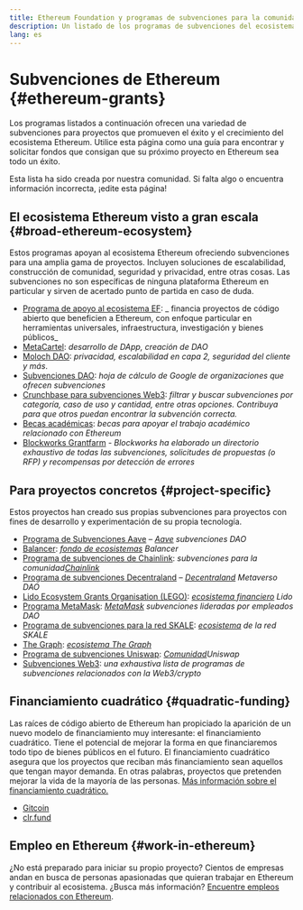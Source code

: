 ```yaml
---
title: Ethereum Foundation y programas de subvenciones para la comunidad
description: Un listado de los programas de subvenciones del ecosistema Ethereum.
lang: es
---
```


# Subvenciones de Ethereum \{#ethereum-grants}

Los programas listados a continuación ofrecen una variedad de subvenciones para proyectos que promueven el éxito y el crecimiento del ecosistema Ethereum. Utilice esta página como una guía para encontrar y solicitar fondos que consigan que su próximo proyecto en Ethereum sea todo un éxito.

Esta lista ha sido creada por nuestra comunidad. Si falta algo o encuentra información incorrecta, ¡edite esta página!

## El ecosistema Ethereum visto a gran escala \{#broad-ethereum-ecosystem}

Estos programas apoyan al ecosistema Ethereum ofreciendo subvenciones para una amplia gama de proyectos. Incluyen soluciones de escalabilidad, construcción de comunidad, seguridad y privacidad, entre otras cosas. Las subvenciones no son específicas de ninguna plataforma Ethereum en particular y sirven de acertado punto de partida en caso de duda.

- [Programa de apoyo al ecosistema EF](https://esp.ethereum.foundation): _ financia proyectos de código abierto que beneficien a Ethereum, con enfoque particular en herramientas universales, infraestructura, investigación y bienes públicos_
- [MetaCartel](https://www.metacartel.org/grants/): _desarrollo de DApp, creación de DAO_
- [Moloch DAO](https://www.molochdao.com/): _privacidad, escalabilidad en capa 2, seguridad del cliente y más_.
- [Subvenciones DAO](https://docs.google.com/spreadsheets/d/1XHc-p_MHNRdjacc8uOEjtPoWL86olP4GyxAJOFO0zxY/edit#gid=0): _hoja de cálculo de Google de organizaciones que ofrecen subvenciones_
- [Crunchbase para subvenciones Web3](https://www.cryptoneur.xyz/web3-grants): _filtrar y buscar subvenciones por categoría, caso de uso y cantidad, entre otras opciones. Contribuya para que otros puedan encontrar la subvención correcta._
- [Becas académicas](https://esp.ethereum.foundation/academic-grants): _becas para apoyar el trabajo académico relacionado con Ethereum_
- [Blockworks Grantfarm](https://blockworks.co/grants/programs) - _Blockworks ha elaborado un directorio exhaustivo de todas las subvenciones, solicitudes de propuestas (o RFP) y recompensas por detección de errores_

## Para proyectos concretos \{#project-specific}

Estos proyectos han creado sus propias subvenciones para proyectos con fines de desarrollo y experimentación de su propia tecnología.

- [Programa de Subvenciones Aave](https://aavegrants.org/) – _[Aave](https://aave.com/) subvenciones DAO_
- [Balancer](https://quark-ceres-740.notion.site/Balancer-Grants-938f1b979810427f8d903a904315da41): _[fondo de ecosistemas](https://balancer.fi/) Balancer_
- [Programa de subvenciones de Chainlink](https://chain.link/community/grants): _subvenciones para la comunidad[Chainlink](https://chain.link/)_
- [Programa de subvenciones Decentraland](https://governance.decentraland.org/grants/) – _[Decentraland](https://decentraland.org/) Metaverso DAO_
- [Lido Ecosystem Grants Organisation (LEGO)](https://lido.fi/lego): _[ecosistema financiero](https://lido.fi/) Lido_
- [Programa MetaMask](https://metamaskgrants.org/): _[MetaMask](https://metamask.io/) subvenciones lideradas por empleados DAO_
- [Programa de subvenciones para la red SKALE](https://skale.space/developers#grants): _[ecosistema](https://skale.space/) de la red SKALE_
- [The Graph](https://airtable.com/shrdfvnFvVch3IOVm): _[ecosistema The Graph](https://thegraph.com/)_
- [Programa de subvenciones Uniswap](https://www.uniswapfoundation.org/apply-for-a-grant): _[Comunidad](https://uniswap.org/)Uniswap_
- [Subvenciones Web3](https://web3grants.net): _una exhaustiva lista de programas de subvenciones relacionados con la Web3/crypto_

## Financiamiento cuadrático \{#quadratic-funding}

Las raíces de código abierto de Ethereum han propiciado la aparición de un nuevo modelo de financiamiento muy interesante: el financiamiento cuadrático. Tiene el potencial de mejorar la forma en que financiaremos todo tipo de bienes públicos en el futuro. El financiamiento cuadrático asegura que los proyectos que reciban más financiamiento sean aquellos que tengan mayor demanda. En otras palabras, proyectos que pretenden mejorar la vida de la mayoría de las personas. [Más información sobre el financiamiento cuadrático.](/defi/#quadratic-funding)

- [Gitcoin](https://gitcoin.co/grants)
- [clr.fund](https://clr.fund/)

## Empleo en Ethereum \{#work-in-ethereum}

¿No está preparado para iniciar su propio proyecto? Cientos de empresas andan en busca de personas apasionadas que quieran trabajar en Ethereum y contribuir al ecosistema. ¿Busca más información? [Encuentre empleos relacionados con Ethereum](/community/get-involved/#ethereum-jobs).
